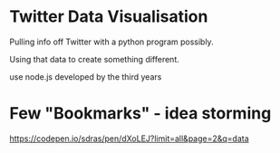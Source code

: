 # Twitter Data Visualisation
Pulling info off Twitter with a python program possibly.

Using that data to create something different. 

use node.js developed by the third years

# Few "Bookmarks" - idea storming 
https://codepen.io/sdras/pen/dXoLEJ?limit=all&page=2&q=data
